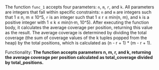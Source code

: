 The function `func_1` accepts four parameters: `n`, `m`, `r`, and `k`. All parameters are integers that fall within specific constraints: `n` and `m` are integers such that 1 ≤ n, m ≤ 10^5, `r` is an integer such that 1 ≤ r ≤ min(n, m), and `k` is a positive integer with 1 ≤ k ≤ min(n·m, 10^5). After executing the function body, it calculates the average coverage per position, returning this value as the result. The average coverage is determined by dividing the total coverage (the sum of coverage values of the k tuples popped from the heap) by the total positions, which is calculated as (n - r + 1) * (m - r + 1).

Functionality: **The function accepts parameters n, m, r, and k, returning the average coverage per position calculated as total_coverage divided by total_positions.**